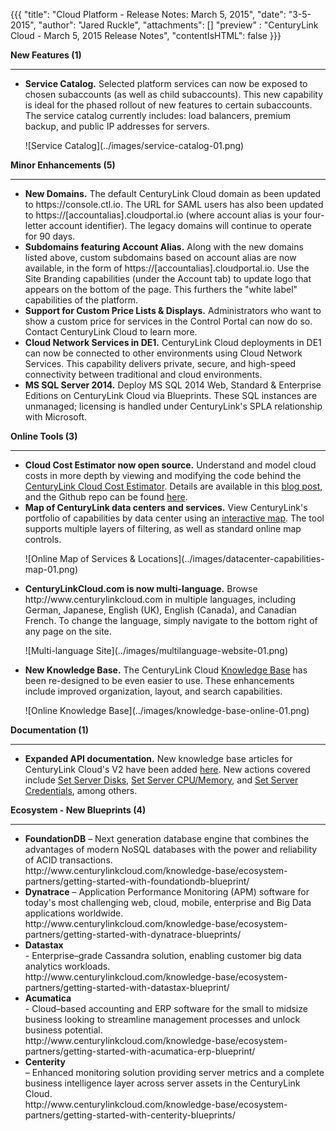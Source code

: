{{{
  "title": "Cloud Platform - Release Notes: March 5, 2015",
  "date": "3-5-2015",
  "author": "Jared Ruckle",
    "attachments": []
    "preview" : "CenturyLink Cloud - March 5, 2015 Release Notes",
    "contentIsHTML": false
}}}

<p><strong>New Features (1)</strong>
</p>
<div>
  <hr />
</div>
<ul>
<li><strong>Service Catalog.</strong> Selected platform services can now be exposed to chosen subaccounts (as well as child subaccounts). This new capability is ideal for the phased rollout of new features to certain subaccounts. The service catalog currently includes: load balancers, premium backup, and public IP addresses for servers.
<p>
![Service Catalog](../images/service-catalog-01.png)
</li>
</ul>
<p></p>
<p><strong>Minor Enhancements (5)</strong></p>
<div><hr /></div>
<ul>
<li><strong>New Domains.</strong> The default CenturyLink Cloud domain as been updated to https://console.ctl.io.  The URL for SAML users has also been updated to https://[accountalias].cloudportal.io (where account alias is your four-letter account identifier). The legacy domains will continue to operate for 90 days.</li>
<li><strong>Subdomains featuring Account Alias.</strong> Along with the new domains listed above, custom subdomains based on account alias are now available, in the form of https://[accountalias].cloudportal.io. Use the Site Branding capabilities (under the Account tab) to update logo that appears on the bottom of the page. This furthers the "white label" capabilities of the platform.</li>
<li><strong>Support for Custom Price Lists & Displays.</strong> Administrators who want to show a custom price for services in the Control Portal can now do so. Contact CenturyLink Cloud to learn more.</li>
<li><strong>Cloud Network Services in DE1.</strong> CenturyLink Cloud deployments in DE1 can now be connected to other environments using Cloud Network Services.  This capability delivers private, secure, and high-speed connectivity between traditional and cloud environments.</li>
<li><strong>MS SQL Server 2014.</strong> Deploy MS SQL 2014 Web, Standard & Enterprise Editions on CenturyLink Cloud via Blueprints.  These SQL instances are unmanaged; licensing is handled under CenturyLink's SPLA relationship with Microsoft.
</li>
</ul>
<p></p>
<p><strong>Online Tools (3)</strong></p>
<div><hr /></div>
<ul>
<li><strong>Cloud Cost Estimator now open source.</strong> Understand and model cloud costs in more depth by viewing and modifying the code behind the <a href="/estimator">CenturyLink Cloud Cost Estimator</a>. Details are available in this <a href="/blog/post/cloud-services-estimator-now-open-source">blog post</a>, and the Github repo can be found <a href="https://github.com/CenturyLinkCloud/PriceEstimator">here</a>.
</li>
<li><strong>Map of CenturyLink data centers and services.</strong> View CenturyLink's portfolio of capabilities by data center using an <a href="/data-centersonline">interactive map</a>.  The tool supports multiple layers of filtering, as well as standard online map controls.
<p>
![Online Map of Services & Locations](../images/datacenter-capabilities-map-01.png)
</li>

</li>
<li><strong>CenturyLinkCloud.com is now multi-language.</strong> Browse http://www.centurylinkcloud.com in multiple languages, including German, Japanese, English (UK), English (Canada), and Canadian French. To change the language, simply navigate to the bottom right of any page on the site.
<p>
![Multi-language Site](../images/multilanguage-website-01.png)
</li>
<li><strong>New Knowledge Base.</strong> The CenturyLink Cloud <a href="/knowledge-base">Knowledge Base</a> has been re-designed to be even easier to use. These enhancements include improved organization, layout, and search capabilities.
<p>
![Online Knowledge Base](../images/knowledge-base-online-01.png)
</li>
</ul>
<p><strong>Documentation (1)</strong></p>
<div><hr /></div>
<ul>
<li><strong>Expanded API documentation.</strong> New knowledge base articles for CenturyLink Cloud's V2 have been added <a href="/api-docs/v2/">here</a>.  New actions covered include <a href="/api-docs/v2#servers-set-server-disks">Set Server Disks</a>, <a href="/api-docs/v2#servers-set-server-cpumemory">Set Server CPU/Memory</a>, and <a href="/api-docs/v2#servers-set-server-credentials">Set Server Credentials</a>, among others.
</li>
</ul>
<p></p>
<p><strong>Ecosystem - New Blueprints (4)</strong></p>
<div><hr/></div>
<ul>
<li><strong>FoundationDB</strong> – Next generation database engine that combines the advantages of modern NoSQL databases with the power and reliability of ACID transactions.<br>
http://www.centurylinkcloud.com/knowledge-base/ecosystem-partners/getting-started-with-foundationdb-blueprint/</li>

<li><strong>Dynatrace</strong> – Application Performance Monitoring (APM) software for today's most challenging web, cloud, mobile, enterprise and Big Data applications worldwide.<br>
http://www.centurylinkcloud.com/knowledge-base/ecosystem-partners/getting-started-with-dynatrace-blueprints/</li>

<li><strong>Datastax</strong></li> - Enterprise–grade Cassandra solution, enabling customer big data analytics workloads.<br>
http://www.centurylinkcloud.com/knowledge-base/ecosystem-partners/getting-started-with-datastax-blueprint/</li>

<li><strong>Acumatica</strong></li> - Cloud–based accounting and ERP software for the small to midsize business looking to streamline management processes and unlock business potential.<br>
http://www.centurylinkcloud.com/knowledge-base/ecosystem-partners/getting-started-with-acumatica-erp-blueprint/</li>

<li><strong>Centerity</strong></li> – Enhanced monitoring solution providing server metrics and a complete business intelligence layer across  server assets in the CenturyLink Cloud.<br>
http://www.centurylinkcloud.com/knowledge-base/ecosystem-partners/getting-started-with-centerity-blueprints/</li>
</ul>
